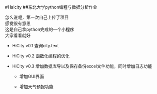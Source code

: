 #Haicity
##东北大学python编程与数据分析作业

怎么说呢，第一次自己上传了项目  
感觉很有意思     
这是自己拿python完成的一个小程序  
大家看看就好
+ HiCity v0.1 查询city.text

+ HiCity v0.2 函数化编程的优化

+ HiCity v0.3 增加数据库导以及保存备份excel文件功能，同时增加日志功能
   + 增加GUI界面
   
   + 增加天气预报功能

